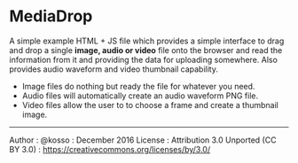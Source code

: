 # MediaDrop
A simple example HTML + JS file which provides a simple interface to drag and drop a single **image, audio or video** file onto the browser and read the information from it and providing the data for uploading somewhere. Also provides audio waveform and video thumbnail capability. 

- Image files do nothing but ready the file for whatever you need.
- Audio files will automatically create an audio waveform PNG file. 
- Video files allow the user to to choose a frame and create a thumbnail image. 




------

Author : @kosso : December 2016
License : Attribution 3.0 Unported (CC BY 3.0) : https://creativecommons.org/licenses/by/3.0/ 